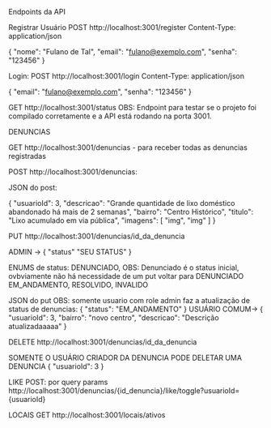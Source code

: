 
Endpoints da API

Registrar Usuário POST http://localhost:3001/register Content-Type: application/json

{ "nome": "Fulano de Tal", "email": "fulano@exemplo.com", "senha": "123456" }

Login: POST http://localhost:3001/login Content-Type: application/json

{ "email": "fulano@exemplo.com", "senha": "123456" }

GET http://localhost:3001/status OBS: Endpoint para testar se o projeto foi compilado corretamente e a API está rodando na porta 3001.

DENUNCIAS

GET http://localhost:3001/denuncias - para receber todas as denuncias registradas

POST http://localhost:3001/denuncias:

JSON do post: 

{
  "usuarioId": 3,
  "descricao": "Grande quantidade de lixo doméstico abandonado há mais de 2 semanas",
  "bairro": "Centro Histórico",
  "titulo": "Lixo acumulado em via pública",
  "imagens": [
    "img",
    "img"
  ]
}

PUT http://localhost:3001/denuncias/id_da_denuncia

ADMIN -> { "status" "SEU STATUS" }

ENUMS de status: DENUNCIADO, OBS: Denunciado é o status inicial, ovbviamente não há necessidade de um put voltar para DENUNCIADO EM_ANDAMENTO, RESOLVIDO, INVALIDO

JSON do put OBS: somente usuario com role admin faz a atualização de status de denuncias:
{
  "status": "EM_ANDAMENTO"
}
USUÁRIO COMUM-> { "usuarioId": 3, "bairro": "novo centro", "descricao": "Descrição atualizadaaaaa" }

DELETE http://localhost:3001/denuncias/id_da_denuncia

SOMENTE O USUÁRIO CRIADOR DA DENUNCIA PODE DELETAR UMA DENUNCIA { "usuarioId": 3 }

LIKE POST: por query params http://localhost:3001/denuncias/{id_denuncia}/like/toggle?usuarioId={usuarioId}

LOCAIS GET http://localhost:3001/locais/ativos
